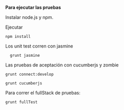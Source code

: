 
**Para ejecutar las pruebas**

Instalar node.js y npm.

Ejecutar

    npm install

Los unit test corren con jasmine

      grunt jasmine

Las pruebas de aceptación con cucumberjs y zombie

    grunt connect:develop

    grunt cucumberjs

Para correr el fullStack de pruebas:

    grunt fullTest
